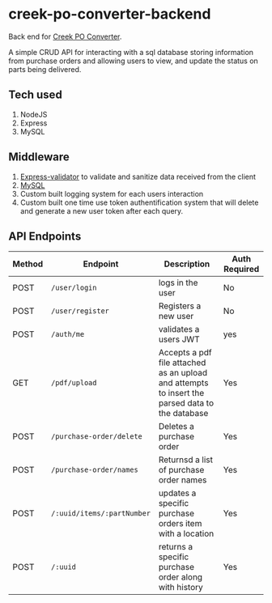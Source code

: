 # creek-po-converter-backend

Back end for [Creek PO Converter](<[docs/CONTRIBUTING.md](https://github.com/michael86/creek-po-converter/tree/main)>).

A simple CRUD API for interacting with a sql database storing information from purchase orders and allowing users to view, and update the status on parts being delivered.

## Tech used

1. NodeJS
2. Express
3. MySQL

## Middleware

1. [Express-validator](https://www.npmjs.com/package/express-validator) to validate and sanitize data received from the client
2. [MySQL](https://www.npmjs.com/package/mysql)
3. Custom built logging system for each users interaction
4. Custom built one time use token authentification system that will delete and generate a new user token after each query.

## API Endpoints

| Method | Endpoint                   | Description                                                                                     | Auth Required |
| ------ | -------------------------- | ----------------------------------------------------------------------------------------------- | ------------- |
| POST   | `/user/login`              | logs in the user                                                                                | No            |
| POST   | `/user/register`           | Registers a new user                                                                            | No            |
| POST   | `/auth/me`                 | validates a users JWT                                                                           | yes           |
| GET    | `/pdf/upload`              | Accepts a pdf file attached as an upload and attempts to insert the parsed data to the database | Yes           |
| POST   | `/purchase-order/delete`   | Deletes a purchase order                                                                        | Yes           |
| POST   | `/purchase-order/names`    | Returnsd a list of purchase order names                                                         | Yes           |
| POST   | `/:uuid/items/:partNumber` | updates a specific purchase orders item with a location                                         | Yes           |
| POST   | `/:uuid`                   | returns a specific purchase order along with history                                            | Yes           |
